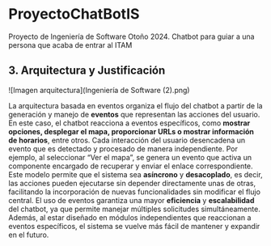 # ProyectoChatBotIS
Proyecto de Ingeniería de Software Otoño 2024. Chatbot para guiar a una persona que acaba de entrar al ITAM


## 3. Arquitectura y Justificación

![Imagen arquitectura](Ingeniería de Software (2).png)

La arquitectura basada en eventos organiza el flujo del chatbot a partir de la generación y manejo de **eventos** que representan las acciones del usuario. En este caso, el chatbot reacciona a eventos específicos, como **mostrar opciones, desplegar el mapa, proporcionar URLs o mostrar información de horarios**, entre otros.
Cada interacción del usuario desencadena un evento que es detectado y procesado de manera independiente. Por ejemplo, al seleccionar “Ver el mapa”, se genera un evento que activa un componente encargado de recuperar y enviar el enlace correspondiente. Este modelo permite que el sistema sea **asíncrono** y **desacoplado**, es decir, las acciones pueden ejecutarse sin depender directamente unas de otras, facilitando la incorporación de nuevas funcionalidades sin modificar el flujo central.
El uso de eventos garantiza una mayor **eficiencia** y **escalabilidad** del chatbot, ya que permite manejar múltiples solicitudes simultáneamente. Además, al estar diseñado en módulos independientes que reaccionan a eventos específicos, el sistema se vuelve más fácil de mantener y expandir en el futuro.

